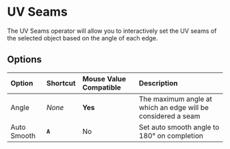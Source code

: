 # UV Seams

The UV Seams operator will allow you to interactively set the UV seams of the selected object based on the angle of each edge.

## Options

| Option | Shortcut | Mouse Value Compatible | Description |
| :--- | :--- | :--- | :--- |
| Angle | _None_ | **Yes** | The maximum angle at which an edge will be considered a seam |
| Auto Smooth | **`A`** | No | Set auto smooth angle to 180° on completion |